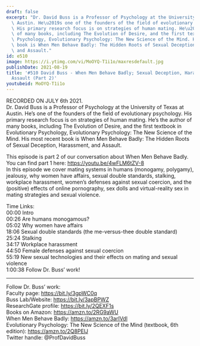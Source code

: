 ```yaml
---
draft: false
excerpt: "Dr. David Buss is a Professor of Psychology at the University of Texas at\
  \ Austin. He\u2019s one of the founders of the field of evolutionary psychology.\
  \ His primary research focus is on strategies of human mating. He\u2019s the author\
  \ of many books, including The Evolution of Desire, and the first textbook in Evolutionary\
  \ Psychology, Evolutionary Psychology: The New Science of the Mind. His most recent\
  \ book is When Men Behave Badly: The Hidden Roots of Sexual Deception, Harassment,\
  \ and Assault."
id: e510
image: https://i.ytimg.com/vi/MoOYQ-T1i1o/maxresdefault.jpg
publishDate: 2021-08-19
title: '#510 David Buss - When Men Behave Badly; Sexual Deception, Harassment, and
  Assault (Part 2)'
youtubeid: MoOYQ-T1i1o
---
```

RECORDED ON JULY 6th 2021.  
Dr. David Buss is a Professor of Psychology at the University of Texas at Austin. He’s one of the founders of the field of evolutionary psychology. His primary research focus is on strategies of human mating. He’s the author of many books, including The Evolution of Desire, and the first textbook in Evolutionary Psychology, Evolutionary Psychology: The New Science of the Mind. His most recent book is When Men Behave Badly: The Hidden Roots of Sexual Deception, Harassment, and Assault.

This episode is part 2 of our conversation about When Men Behave Badly. You can find part 1 here: https://youtu.be/4wFLM6tZV-8  
In this episode we cover mating systems in humans (monogamy, polygamy), jealousy, why women have affairs, sexual double standards, stalking, workplace harassment, women’s defenses against sexual coercion, and the (positive) effects of online pornography, sex dolls and virtual-reality sex in mating strategies and sexual violence.

Time Links:  
00:00  Intro  
00:26  Are humans monogamous?  
05:02  Why women have affairs  
18:06  Sexual double standards (the me-versus-thee double standard)  
25:24  Stalking  
34:17  Workplace harassment  
44:50  Female defenses against sexual coercion  
55:19  New sexual technologies and their effects on mating and sexual violence  
1:00:38  Follow Dr. Buss’ work!

---

Follow Dr. Buss’ work:  
Faculty page: https://bit.ly/3gpWC0q  
Buss Lab/Website: https://bit.ly/3apBPWZ  
ResearchGate profile: https://bit.ly/2QEXF1s  
Books on Amazon: https://amzn.to/2RG9aWU  
When Men Behave Badly: https://amzn.to/3arIVdl  
Evolutionary Psychology: The New Science of the Mind (textbook, 6th edition): https://amzn.to/2Q8PElJ  
Twitter handle: @ProfDavidBuss

